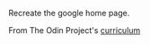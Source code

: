 Recreate the google home page.

From The Odin Project's [curriculum](http://www.theodinproject.com/web-development-101/html-css)